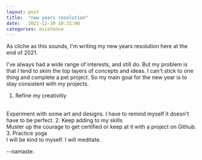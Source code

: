 ```yaml
---
layout: post
title:  "new years resolution"
date:   2021-12-30 10:31:00
categories: existence
---
```


As cliche as this sounds, I'm writing my new years resolution here at the end of 2021. 

I've always had a wide range of interests, and still do. But my problem is that I tend to skim the top layers of concepts and ideas. I can't stick to one thing and complete a pet project. So my main goal for the new year is to stay consistent with my projects.

1. Refine my creativitiy
<br />
Experiment with some art and designs. I have to remind myself it doesn't have to be perfect. 
2. Keep adding to my skills
<br />
Muster up the courage to get certified or keep at it with a project on Github.
3. Practice yoga
<br />
I will be kind to myself. I will meditate.

 --namaste.

